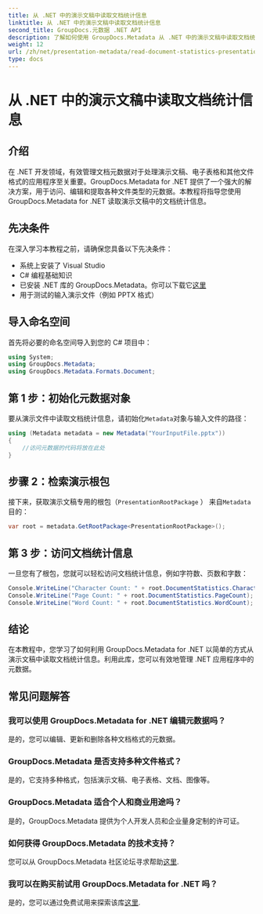 ```yaml
---
title: 从 .NET 中的演示文稿中读取文档统计信息
linktitle: 从 .NET 中的演示文稿中读取文档统计信息
second_title: GroupDocs.元数据 .NET API
description: 了解如何使用 GroupDocs.Metadata 从 .NET 中的演示文稿中读取文档统计信息，以实现高效的元数据管理。
weight: 12
url: /zh/net/presentation-metadata/read-document-statistics-presentations/
type: docs
---
```

# 从 .NET 中的演示文稿中读取文档统计信息

## 介绍
在 .NET 开发领域，有效管理文档元数据对于处理演示文稿、电子表格和其他文件格式的应用程序至关重要。GroupDocs.Metadata for .NET 提供了一个强大的解决方案，用于访问、编辑和提取各种文件类型的元数据。本教程将指导您使用 GroupDocs.Metadata for .NET 读取演示文稿中的文档统计信息。
## 先决条件
在深入学习本教程之前，请确保您具备以下先决条件：
- 系统上安装了 Visual Studio
- C# 编程基础知识
- 已安装 .NET 库的 GroupDocs.Metadata。你可以下载它[这里](https://releases.groupdocs.com/metadata/net/)
- 用于测试的输入演示文件（例如 PPTX 格式）

## 导入命名空间
首先将必要的命名空间导入到您的 C# 项目中：
```csharp
using System;
using GroupDocs.Metadata;
using GroupDocs.Metadata.Formats.Document;
```
## 第 1 步：初始化元数据对象
要从演示文件中读取文档统计信息，请初始化`Metadata`对象与输入文件的路径：
```csharp
using (Metadata metadata = new Metadata("YourInputFile.pptx"))
{
    //访问元数据的代码将放在此处
}
```
## 步骤 2：检索演示根包
接下来，获取演示文稿专用的根包（`PresentationRootPackage` ） 来自`Metadata`目的：
```csharp
var root = metadata.GetRootPackage<PresentationRootPackage>();
```
## 第 3 步：访问文档统计信息
一旦您有了根包，您就可以轻松访问文档统计信息，例如字符数、页数和字数：
```csharp
Console.WriteLine("Character Count: " + root.DocumentStatistics.CharacterCount);
Console.WriteLine("Page Count: " + root.DocumentStatistics.PageCount);
Console.WriteLine("Word Count: " + root.DocumentStatistics.WordCount);
```

## 结论
在本教程中，您学习了如何利用 GroupDocs.Metadata for .NET 以简单的方式从演示文稿中读取文档统计信息。利用此库，您可以有效地管理 .NET 应用程序中的元数据。

## 常见问题解答
### 我可以使用 GroupDocs.Metadata for .NET 编辑元数据吗？
是的，您可以编辑、更新和删除各种文档格式的元数据。
### GroupDocs.Metadata 是否支持多种文件格式？
是的，它支持多种格式，包括演示文稿、电子表格、文档、图像等。
### GroupDocs.Metadata 适合个人和商业用途吗？
是的，GroupDocs.Metadata 提供为个人开发人员和企业量身定制的许可证。
### 如何获得 GroupDocs.Metadata 的技术支持？
您可以从 GroupDocs.Metadata 社区论坛寻求帮助[这里](https://forum.groupdocs.com/c/metadata/14).
### 我可以在购买前试用 GroupDocs.Metadata for .NET 吗？
是的，您可以通过免费试用来探索该库[这里](https://releases.groupdocs.com/).